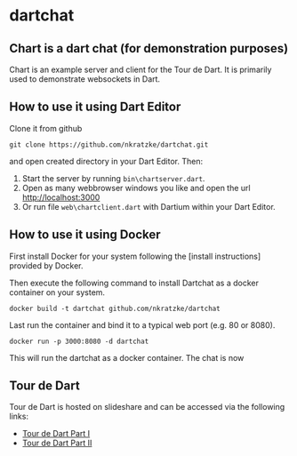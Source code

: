 # dartchat

## Chart is a dart chat (for demonstration purposes)

Chart is an example server and client for the Tour de Dart.
It is primarily used to demonstrate websockets in Dart.

## How to use it using Dart Editor

Clone it from github 

```
git clone https://github.com/nkratzke/dartchat.git
```

and open created directory in your Dart Editor. Then:

1. Start the server by running <code>bin\chartserver.dart</code>.
2. Open as many webbrowser windows you like and open the url [http://localhost:3000][dart-url]
3. Or run file <code>web\chartclient.dart</code> with Dartium within your Dart Editor.

## How to use it using Docker

First install Docker for your system following the [install instructions] provided by Docker.

Then execute the following command to install Dartchat as a docker container on your system.

```
docker build -t dartchat github.com/nkratzke/dartchat
```

Last run the container and bind it to a typical web port (e.g. 80 or 8080).

```
docker run -p 3000:8080 -d dartchat
```

This will run the dartchat as a docker container. The chat is now 

## Tour de Dart

Tour de Dart is hosted on slideshare and can be accessed via the following links:

- [Tour de Dart Part I](http://www.nkode.io/2014/02/13/dart-part-I.html)
- [Tour de Dart Part II](http://www.nkode.io/2014/02/28/dart-part-II.html)


[docker-install]: https://www.docker.io/gettingstarted/
[dart-url]: http://localhost:3000
[docker-url]: http://localhost:8080